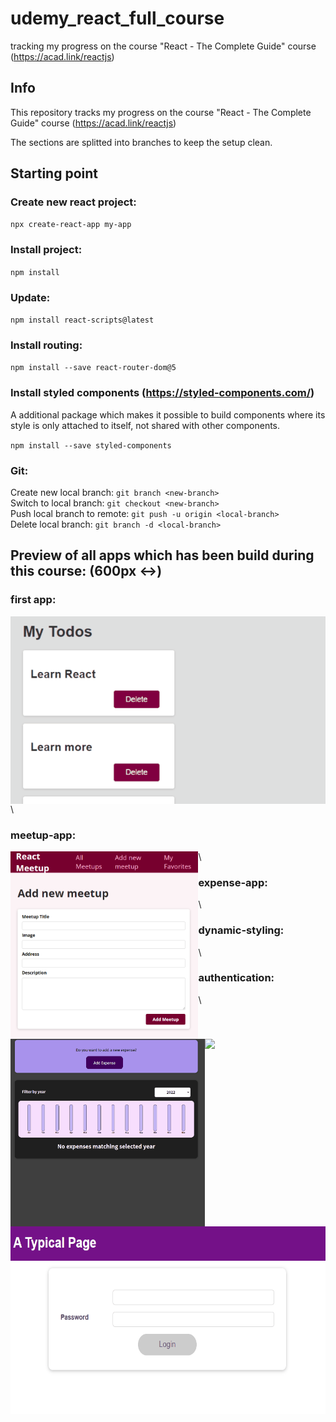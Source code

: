 # udemy_react_full_course

tracking my progress on the course "React - The Complete Guide" course (https://acad.link/reactjs)

## Info

This repository tracks my progress on the course "React - The Complete Guide" course (https://acad.link/reactjs)

The sections are splitted into branches to keep the setup clean.

## Starting point

### Create new react project:

`npx create-react-app my-app`

### Install project:

`npm install`

### Update:

`npm install react-scripts@latest`

### Install routing:

`npm install --save react-router-dom@5`

### Install styled components (https://styled-components.com/)

A additional package which makes it possible to build components where its style is only attached to itself, not shared with other components.

`npm install --save styled-components`

### Git:

Create new local branch: `git branch <new-branch>` \
Switch to local branch: `git checkout <new-branch>` \
Push local branch to remote: `git push -u origin <local-branch>` \
Delete local branch: `git branch -d <local-branch>`

## Preview of all apps which has been build during this course: (600px <->)

### first app:
<img align="left" height="300px" src="https://github.com/RaphaelBecker/udemy_react_full_course/blob/main/previews/01-first-app.gif"> \

### meetup-app:
<img align="left" height="300px" src="https://github.com/RaphaelBecker/udemy_react_full_course/blob/main/previews/02-meetup-app.PNG"> \

### expense-app: 
<img align="left" height="300px" src="https://github.com/RaphaelBecker/udemy_react_full_course/blob/main/previews/03-expense-app.gif"> \

### dynamic-styling:
<img align="left" height="300px" src="(https://github.com/RaphaelBecker/udemy_react_full_course/blob/main/previews/04-dynamic-styling.gif"> \

### authentication:
<img align="left" height="300px" src="https://github.com/RaphaelBecker/udemy_react_full_course/blob/main/previews/07-advanced-concepts.gif"> \
